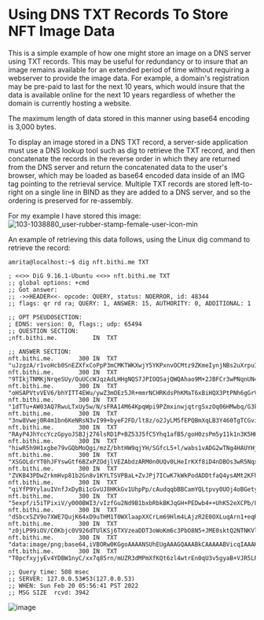 # Using DNS TXT Records To Store NFT Image Data

This is a simple example of how one might store an image on a DNS server using TXT records.  This may be useful for redundancy or to insure that an image remains available for an extended period of time without requiring a webserver to provide the image data.  For example, a domain's registration may be pre-paid to last for the next 10 years, which would insure that the data is available online for the next 10 years regardless of whether the domain is currently hosting a website.

The maximum length of data stored in this manner using base64 encoding is 3,000 bytes.

To display an image stored in a DNS TXT record, a server-side application must use a DNS lookup tool such as dig to retrieve the TXT record, and then concatenate the records in the reverse order in which they are returned from the DNS server and return the concatenated data to the user's browser, which may be loaded as base64 encoded data inside of an IMG tag pointing to the retrieval service.  Multiple TXT records are stored left-to-right on a single line in BIND as they are added to a DNS server, and so the ordering is preserved for re-assembly.  

For my example I have stored this image:     
![103-1038880_user-rubber-stamp-female-user-icon-min](https://user-images.githubusercontent.com/48937881/154846348-5072f1b3-6923-4a9b-86d2-6048ae4a5b73.png)


An example of retrieving this data follows, using the Linux dig command to retrieve the record:
```
amrita@localhost:~$ dig nft.bithi.me TXT

; <<>> DiG 9.16.1-Ubuntu <<>> nft.bithi.me TXT
;; global options: +cmd
;; Got answer:
;; ->>HEADER<<- opcode: QUERY, status: NOERROR, id: 48344
;; flags: qr rd ra; QUERY: 1, ANSWER: 15, AUTHORITY: 0, ADDITIONAL: 1

;; OPT PSEUDOSECTION:
; EDNS: version: 0, flags:; udp: 65494
;; QUESTION SECTION:
;nft.bithi.me.			IN	TXT

;; ANSWER SECTION:
nft.bithi.me.		300	IN	TXT	"uJzgzA/r1voHcb0SnEZXfxCoPpP3mCMKTWKXwjY5YKPxnvOCMtz9ZKmeIynjNBs2uXrpuI3PFxHNu3Gi7PS6Z4wxubRbr2Pl/+185I8o9Td9/G1X3frHMJ3VaX77+MN58I6wxiYpO/QC+bSxb4dNouzC8wdfFWuSx3VMcaQQw2deOlfsaGP+4heK0rMnfp8QZWzurd7iJ4RmcpOfiOBCsxbfuVanIPX/lvh/EMMbIlJ8ElJzYl5QU4XMeNwZaur"
nft.bithi.me.		300	IN	TXT	"9TIkjTNMKjNrqeSUy/QuUCcWJqzAdLHHgNQS7JPIOQSajQWQAhao9M+2JBFCr3wPNqnUN42MaBMrd+iWoP9sUCTS7Eqt2uggoFeArxgZytALLWX2Q41Faob6B/mpreTXjcVrbrwuFnucIGsYWkVZB9kXtqxnoOGfT4CChqyH1bnV9QVDsLtcOgLf6eQ8hN4DLJODOuPNiClFBGeKGhSd7T4AudZSMIr7UBeVIl27QAbzF8EqRKthbjNtJLkJUto"
nft.bithi.me.		300	IN	TXT	"oHSAPVtvVEV6/bhYITT4EWu/ywZ3mOEz5JR+mmrNCHRKdsPhKMaT6xBiHQX3PtPNh6gGrVeMgxVD/HaawpcS3BuFy3ImJD1S2ytGj4zN8MYOCLttSdi3UmwJuCiBKKNzI0qyQ4rESpYfgiMTcR1XysoLkz0MlEuEhOVZIDgjelFphHn8envICLWvk1Euc5ey9+vcPdFbSmVXHJUHr4OCQVpjH10OJ9rmrrDL+5E940GTH2BpkHhik/uXixHQn9C"
nft.bithi.me.		300	IN	TXT	"1dTTu+AW03AQ7RwuLTxUy5w/N/sFRA14M64KpqWpi9PZmxinwjqtrgSxzOq06HMwbq/G3k/rzG1JvtaskHWrtLYgLTH+TI6GRgwYl8lmlOQuvVnn4H6PcGtk8/hsCF4WGMV+2lx/aePb1rLNokY+kLAVBmCcfq21lDMp8ly1meZvEM2wASVhtjz+KSQdITWih6eKHSkodpCRDTgDqdvlKxgTGl2DggvbuGaoL/a7xwd3K4CZITDhdP5UcUpFhhe"
nft.bithi.me.		300	IN	TXT	"3nw8Vwej0R4m1bn6KeNRsN3vI99+byeF2FD/lt8z/o2JyLM5fEPQBmXqLB3Y460TgTCGvitysApo/78K8wptr1vcqGMyKxABvZHvFlpm2ydaM0KGUFOSr6noCjl4/RFECpN3WmNWYdp8GZlicCstIwCA1mJhVRaIx//zOa9UD8hB85Yve4vQ2ENPp/Inw7hOrsX4Q3kRAi9aqymfh5sRR4Wcp67WZ+oVospaxqfaw8/qrWYD1tl+CCNgzyCNGWs"
nft.bithi.me.		300	IN	TXT	"RAyP4JhYccYczGpyoJSBJj276lsRD1P+BZ53J5fC5Yhq1afB5/goH0zsPm5y11k1n3K5HHx0FfmoHN43+A/wclqgoshNhowtZbLrDR5X6JasZp6EvgNP4M/E+SgJxmIUG5OIhyAtsbKwG5BH0xHCQV/h+VgJzlIod5Tx0h1C6St/Q4yI8ku0pXkNNW57dT5QBJs+YUMU4g+9zYrhSrX+p5Um0HuTPa2rfPyXYd4CDpTh7893wwelEtghROsXVFO"
nft.bithi.me.		300	IN	TXT	"hiwR5h9H1xgbe79vGQbMoQgi/mzZ/bhtHW9qjYH/SGfcL5+l/wabs1vADG2wTNg4HAUYHjbQo4BCMy+lK9K20gYXjDsPT+p7mlJHegwQYmzMaJxPEB0qnKXYMQQxvwuaMN0CIl7dzENN8sFu5WEg7KFBgpjNI2RsEMdGAhZSCXfhdKwfRg28fWoGF0FtRGLW/SgpCJS+EAYtMWEj9BPCatRykGlTxLQU+xY5lAuvLUpCHjK1EKoaBUB9DivOAg5"
nft.bithi.me.		300	IN	TXT	"XSGOLdrYT0hJFYswGtf6BZxPZOdjlVEZAbdzARM0n0UQv0LHeIrKXf8iD4nDBOs3wR5NqxVo/D2IFYfWYyAnmFi3HptO3F4VhHqRR9uPgTT/AUKabAEkFW44yoyBJMMMn95vx0eGqrtrArtEx8K1/8RA6P1w7Xc8hFoFqnDFIrGSTOnUzZSf2va0H34lljywSLMUNkjVSIIIqcZBrvkSsrvO88PmMII8jYM0vUYQA+4zEOQec7qDbBl5d0nb/H7"
nft.bithi.me.		300	IN	TXT	"ZVKB43PDwZrkmHvp81b2Gn8v1KYLTSVPBaL+ZvJPj7ICwK7kWkPodADDtfaQ4ysAMt2KFhtrdk/AgMZpbWHtEbC6QiFHaQQFtIryyHiaAhjzaDcKgzqkr1DHSB9KhwiHbQxPa+LIYbdMHaJwgFS0RtN0u0HgcSp7+8cbG+/7jqGU5vh/JpWEUT5G4IIyHAM0O75oUmm14p15+72ELE6ZjkGhnf6EsRLFRyEFeELYM3nN1v9OS/C15gHHW9gRZML"
nft.bithi.me.		300	IN	TXT	"qiYfP9YylauIVnfJxDyBi1cGvUJ8HKkGv1UhpPp/cAudqqbBBCamYQLtpvy0UOj4oBGety1CwBeTIaLvlILvZuGf6uIOQpsVetj4L9CC7EQ1o/Q7p0X+xC1ZsIl22xSuy6nyDpmduIg9AX/MDqptv56apXXUOCS+zig5xBsO3xZh5iM3LycbDy6CY7P327m2uI7LLAGLbAX20SCEvoQ5vftykjtR2Gv03Ze7dT1o1/dWvywd9LaP4B2s6r6hbB2"
nft.bithi.me.		300	IN	TXT	"5expf/i5iTPixiV/y000BWI3/vIzfGu2Nd9B1bxbRbkBKJqGH+PEDwb4++UhK52eXCPb/8XokLCPv0C4hD8fDwK7bqgUXy5dK25V55YKbqT+AHtuwn2kXkHK0jl5xSoGEUNEyJ7ZrrdBAUqkD0FqKJCANTDPWvYeMRDKFDlpYxdddCXTCIPxOAQQ9Bh26Rn3xZTg3/rGBm4+DsEfs3dCKD2FIz6PttACsmU04beOq+Qlpi/kiWsvMKk5P2S6RMp"
nft.bithi.me.		300	IN	TXT	"dSbcxSZV9o7XWE7QujK64xD9uTHM1T0WXlaapXXCrLm69Hlm4LAjzR2E0OXLuqArn1+eqRVsg7rJZGpvN5ma1IJtbcmO7MeseEGxuQMQ2njp1+iy7hHXlfwDrbuT8nXEnNmLF8+d9eHmwzk1apuAqH5e3QuNH3S8FQ/BiVz9jueQ1EzP1NlEU6c4MTNQKLo9piTIeVHX356PpNAvUo4VYYzy1IUjxQjao+bvRnl+isxeQ8jXk+v4u24+9BI6936"
nft.bithi.me.		300	IN	TXT	"z0jLP99iOV/C0Kbjc0V926dTUlKSj6TXVzeaDDT3oWoKm6c3PbO8N5+JME0sktQ2NTNKVllKm9BlEXJS8P8CUzrMiQ8IU/hBsTItDYd09rYI/ZAz3TUn/17X5KQbi/MPS5nLtMzF7Xg5iM0zvaVyt8+QsbNJgsaMXPl7oSUk6eOJe79YtaoPj5cBxm6MUfp7HlqnEGo3Kj+7Dw+oeH70gvlSso6jlLW3L0Ss3SYL7ecz26oOgWhq74ZyC7hlS1Z"
nft.bithi.me.		300	IN	TXT	"data:image/png;base64,iVBORw0KGgoAAAANSUhEUgAAAGQAAABkCAAAAABVicqIAAAKkUlEQVRo3tWaeVwTVx7AZwKCSl2lpd6lqOyKVld3W91at65+rFt1/dS2Xuu6q1tqadXaelWFT73a6qp4dD9aASuHCireKyptRdBV0MopKiIiSLiSTMKREEhCJu7vzUwyM8mbJJDs57P7/klm3pv3nffmd88QzyyoGTVMMzIHlgbmQMce6JiDBkvnx"
nft.bithi.me.		300	IN	TXT	"T0pcfxyjyEv4YDBW1nyC/xx7q85rn/mUZR3dMPmXfKQt6zl4wtrEn0qU3v5gyaB+VJR5LP5gXHxKRmGpqs3bHyz9X3zfJf05XIubEJfjnv0HieqmfRQ8f+0AAAAASUVORK5CYII="

;; Query time: 508 msec
;; SERVER: 127.0.0.53#53(127.0.0.53)
;; WHEN: Sun Feb 20 05:56:41 PST 2022
;; MSG SIZE  rcvd: 3942
```

![image](https://user-images.githubusercontent.com/48937881/154846298-6f537240-3034-4c61-97b2-791aef906d9f.png)
